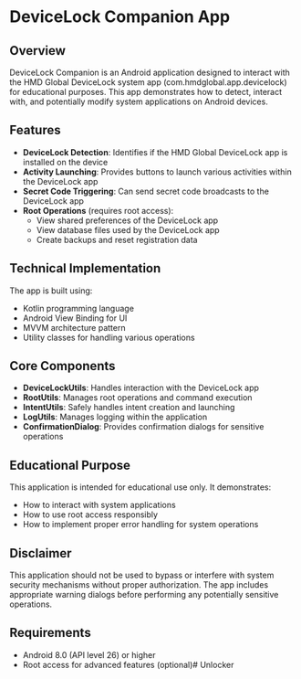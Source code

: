 # DeviceLock Companion App

## Overview

DeviceLock Companion is an Android application designed to interact with the HMD Global DeviceLock system app (com.hmdglobal.app.devicelock) for educational purposes. This app demonstrates how to detect, interact with, and potentially modify system applications on Android devices.

## Features

- **DeviceLock Detection**: Identifies if the HMD Global DeviceLock app is installed on the device
- **Activity Launching**: Provides buttons to launch various activities within the DeviceLock app
- **Secret Code Triggering**: Can send secret code broadcasts to the DeviceLock app
- **Root Operations** (requires root access):
  - View shared preferences of the DeviceLock app
  - View database files used by the DeviceLock app
  - Create backups and reset registration data

## Technical Implementation

The app is built using:
- Kotlin programming language
- Android View Binding for UI
- MVVM architecture pattern
- Utility classes for handling various operations

## Core Components

- **DeviceLockUtils**: Handles interaction with the DeviceLock app
- **RootUtils**: Manages root operations and command execution
- **IntentUtils**: Safely handles intent creation and launching
- **LogUtils**: Manages logging within the application
- **ConfirmationDialog**: Provides confirmation dialogs for sensitive operations

## Educational Purpose

This application is intended for educational use only. It demonstrates:
- How to interact with system applications
- How to use root access responsibly
- How to implement proper error handling for system operations

## Disclaimer

This application should not be used to bypass or interfere with system security mechanisms without proper authorization. The app includes appropriate warning dialogs before performing any potentially sensitive operations.

## Requirements

- Android 8.0 (API level 26) or higher
- Root access for advanced features (optional)# Unlocker
